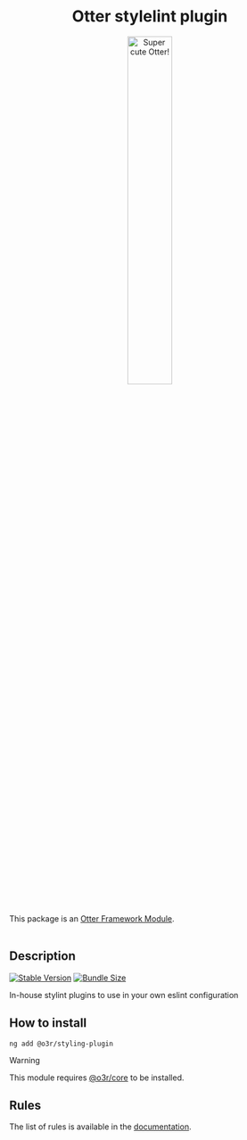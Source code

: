 <h1 align="center">Otter stylelint plugin</h1>
<p align="center">
  <img src="https://raw.githubusercontent.com/AmadeusITGroup/otter/main/assets/logo/otter.png" alt="Super cute Otter!" width="40%"/>
</p>

This package is an [Otter Framework Module](https://github.com/AmadeusITGroup/otter/tree/main/docs/core/MODULE.md).
<br />
<br />

## Description

[![Stable Version](https://img.shields.io/npm/v/@o3r/stylelint-plugin?style=for-the-badge)](https://www.npmjs.com/package/@o3r/stylelint-plugin)
[![Bundle Size](https://img.shields.io/bundlephobia/min/@o3r/stylelint-plugin?color=green&style=for-the-badge)](https://www.npmjs.com/package/@o3r/stylelint-plugin)

In-house stylint plugins to use in your own eslint configuration

## How to install

```shell
ng add @o3r/styling-plugin
```

> [!WARNING]
> This module requires [@o3r/core](https://www.npmjs.com/package/@o3r/core) to be installed.

## Rules

The list of rules is available in the [documentation](https://github.com/AmadeusITGroup/otter/tree/main/docs/linter/stylelint-plugin/rules.md).
